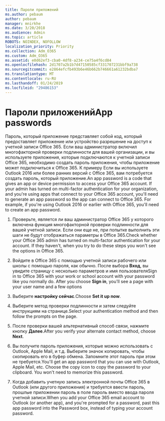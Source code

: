 ```yaml
---
title: Пароли приложений
ms.author: pebaum
author: pebaum
manager: mnirkhe
ms.date: 3/20/2018
ms.audience: Admin
ms.topic: article
ROBOTS: NOINDEX, NOFOLLOW
localization_priority: Priority
ms.collection: Adm_O365
ms.custom: Adm_O365
ms.assetid: e0d62ef3-cba0-4df8-a234-ce75a4f6cd84
ms.openlocfilehash: 2d1707a2b1b7d47150585cf331707231bbf9a738
ms.sourcegitcommit: e2864efcfb493b6e46b662b746661a61232bdba7
ms.translationtype: MT
ms.contentlocale: ru-RU
ms.lasthandoff: 01/24/2019
ms.locfileid: "29486153"
---
```

# <a name="app-passwords"></a><span data-ttu-id="7aa1f-102">Пароли приложений</span><span class="sxs-lookup"><span data-stu-id="7aa1f-102">App passwords</span></span>

<span data-ttu-id="7aa1f-p101">Пароль, который приложение представляет собой код, который предоставляет приложение или устройство разрешение на доступ к учетной записи Office 365. Если ваш администратор включил многофакторной проверки подлинности для вашей организации, и вы используете приложения, которые подключаются к учетной записи Office 365, необходимо создать пароль приложения, чтобы приложение может подключиться к Office 365. К примеру Если вы используете Outlook 2016 или более ранних версий с Office 365, вам потребуется создать пароль, который приложение.</span><span class="sxs-lookup"><span data-stu-id="7aa1f-p101">An app password is a code that gives an app or device permission to access your Office 365 account. If your admin has turned on multi-factor authentication for your organization, and you're using apps that connect to your Office 365 account, you'll need to generate an app password so the app can connect to Office 365. For example, if you're using Outlook 2016 or earlier with Office 365, you'll need to create an app password.</span></span>
  
1. <span data-ttu-id="7aa1f-p102">Проверьте, является ли ваш администратор Office 365 у которого включена функция многофакторной проверки подлинности для вашей учетной записи. Если они еще не, при попытке выполнить эти шаги не будут отображаться параметры в Office 365.</span><span class="sxs-lookup"><span data-stu-id="7aa1f-p102">Check whether your Office 365 admin has turned on multi-factor authentication for your account. If they haven't, when you try to do these steps you won't see the options in Office 365.</span></span>
    
2. <span data-ttu-id="7aa1f-p103">Войдите в Office 365 с помощью учетной записи рабочего или школы с помощью пароля, как обычно. После выбора **Вход**, вы увидите страницу с несколько параметров и имя пользователя</span><span class="sxs-lookup"><span data-stu-id="7aa1f-p103">Sign in to Office 365 with your work or school account with your password like you normally do. After you choose **Sign in**, you'll see a page with your user name and a few options</span></span> 
    
3. <span data-ttu-id="7aa1f-110">Выберите **настройку сейчас**.</span><span class="sxs-lookup"><span data-stu-id="7aa1f-110">Choose **Set it up now**.</span></span> 
    
4. <span data-ttu-id="7aa1f-111">Выберите метод проверки подлинности и затем следуйте инструкциям на странице.</span><span class="sxs-lookup"><span data-stu-id="7aa1f-111">Select your authentication method and then follow the prompts on the page.</span></span>
    
5. <span data-ttu-id="7aa1f-112">После проверки вашей альтернативный способ связи, нажмите кнопку **Далее**.</span><span class="sxs-lookup"><span data-stu-id="7aa1f-112">After you verify your alternate contact method, choose **Next**.</span></span> 
    
6. <span data-ttu-id="7aa1f-p104">Вы получите пароль приложения, которые можно использовать с Outlook, Apple Mail, и т.д. Выберите значок копировать, чтобы скопировать его в буфер обмена. Запомните этот пароль при этом не требуется.</span><span class="sxs-lookup"><span data-stu-id="7aa1f-p104">You'll get an app password that you can use with Outlook, Apple Mail, etc. Choose the copy icon to copy the password to your clipboard. You won't need to memorize this password.</span></span> 
    
7. <span data-ttu-id="7aa1f-115">Когда добавить учетную запись электронной почты Office 365 в Outlook (или другого приложения) и требуется ввести пароль, прошлые приложении пароль в поле пароль вместо ввода пароля учетной записи.</span><span class="sxs-lookup"><span data-stu-id="7aa1f-115">When you add your Office 365 email account to Outlook (or another app), and you're prompted for a password, past this app password into the Password box, instead of typing your account password.</span></span> 
    

